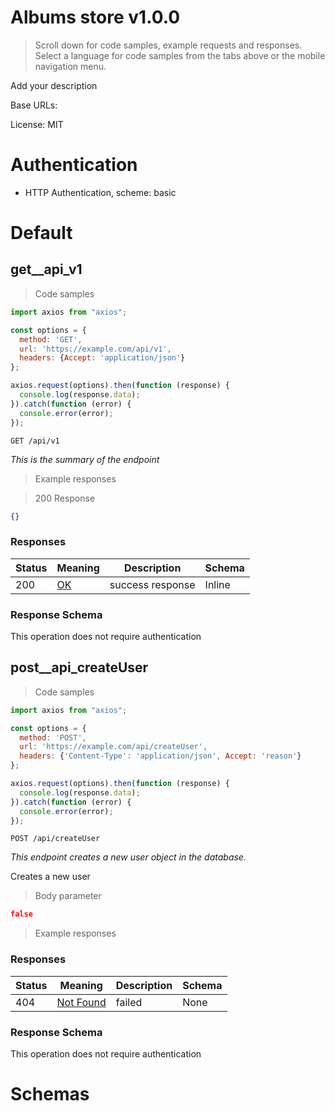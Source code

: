 <!-- Generator: Widdershins v4.0.1 -->

<h1 id="albums-store">Albums store v1.0.0</h1>

> Scroll down for code samples, example requests and responses. Select a language for code samples from the tabs above or the mobile navigation menu.

Add your description

Base URLs:

 License: MIT

# Authentication

- HTTP Authentication, scheme: basic 

<h1 id="albums-store-default">Default</h1>

## get__api_v1

> Code samples

```javascript
import axios from "axios";

const options = {
  method: 'GET',
  url: 'https://example.com/api/v1',
  headers: {Accept: 'application/json'}
};

axios.request(options).then(function (response) {
  console.log(response.data);
}).catch(function (error) {
  console.error(error);
});
```

`GET /api/v1`

*This is the summary of the endpoint*

> Example responses

> 200 Response

```json
{}
```

<h3 id="get__api_v1-responses">Responses</h3>

|Status|Meaning|Description|Schema|
|---|---|---|---|
|200|[OK](https://tools.ietf.org/html/rfc7231#section-6.3.1)|success response|Inline|

<h3 id="get__api_v1-responseschema">Response Schema</h3>

<aside class="success">
This operation does not require authentication
</aside>

## post__api_createUser

> Code samples

```javascript
import axios from "axios";

const options = {
  method: 'POST',
  url: 'https://example.com/api/createUser',
  headers: {'Content-Type': 'application/json', Accept: 'reason'}
};

axios.request(options).then(function (response) {
  console.log(response.data);
}).catch(function (error) {
  console.error(error);
});
```

`POST /api/createUser`

*This endpoint creates a new user object in the database.*

Creates a new user

> Body parameter

```json
false
```

> Example responses

<h3 id="post__api_createuser-responses">Responses</h3>

|Status|Meaning|Description|Schema|
|---|---|---|---|
|404|[Not Found](https://tools.ietf.org/html/rfc7231#section-6.5.4)|failed|None|

<h3 id="post__api_createuser-responseschema">Response Schema</h3>

<aside class="success">
This operation does not require authentication
</aside>

# Schemas

